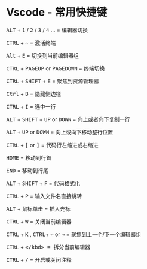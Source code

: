 # Vscode - 常用快捷键

<kbd>ALT</kbd> + <kbd>1</kbd> / <kbd>2</kbd> / <kbd>3</kbd> / <kbd>4</kbd> ... = 编辑器切换

<kbd>CTRL</kbd> + <kbd>~</kbd> = 激活终端

<kbd>Alt</kbd> + <kbd>E</kbd> = 切换到当前编辑器组

<kbd>CTRL</kbd> + <kbd>PAGEUP</kbd> or <kbd>PAGEDOWN</kbd> = 终端切换

<kbd>CTRL</kbd> + <kbd>SHIFT</kbd> + <kbd>E</kbd> = 聚焦到资源管理器

<kbd>Ctrl</kbd> + <kbd>B</kbd> = 隐藏侧边栏

<kbd>CTRL</kbd> + <kbd>I</kbd> = 选中一行

<kbd>ALT</kbd> + <kbd>SHIFT</kbd> + <kbd>UP</kbd> or <kbd>DOWN</kbd> = 向上或者向下复制一行

<kbd>ALT</kbd> + <kbd>UP</kbd> or <kbd>DOWN</kbd> = 向上或向下移动整行位置

<kbd>CTRL</kbd> + <kbd>[</kbd> or <kbd>]</kbd> = 代码行左缩进或右缩进

<kbd>HOME</kbd> = 移动到行首

<kbd>END</kbd> = 移动到行尾

<kbd>ALT</kbd> + <kbd>SHIFT</kbd> + <kbd>F</kbd> = 代码格式化

<kbd>CTRL</kbd> + <kbd>P</kbd> = 输入文件名直接跳转

<kbd>ALT</kbd> + <kbd>鼠标单击</kbd> = 插入光标

<kbd>CTRL</kbd> + <kbd>W</kbd> = 关闭当前编辑器

<kbd>CTRL</kbd> + <kbd>K</kbd> , <kbd>CTRL</kbd>+ <kbd>←</kbd> or <kbd>→</kbd> = 聚焦到上一个/下一个编辑器组

<kbd>CTRL</kbd> + <kbd>\</kbd> = 拆分当前编辑器

<kbd>CTRL</kbd> + <kbd>/</kbd> = 开启或关闭注释
